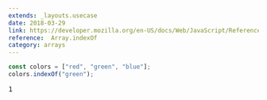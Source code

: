 ```yaml
---
extends: _layouts.usecase
date: 2018-03-29
link: https://developer.mozilla.org/en-US/docs/Web/JavaScript/Reference/Global_Objects/Array/indexOf
reference:  Array.indexOf
category: arrays
---
```


```javascript
const colors = ["red", "green", "blue"];
colors.indexOf("green");
```

<pre class="output">1</pre>
